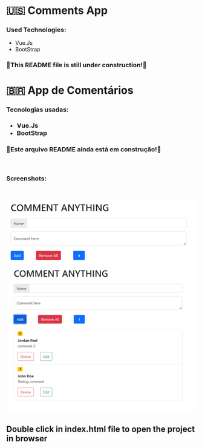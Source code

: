 # :us:	Comments App
<h3>Used Technologies:</h3>

 - Vue.Js
 - BootStrap

### 🚧This README file is still under construction!🚧

# :brazil:	App de Comentários
<h3>Tecnologias usadas:<h3>

 - Vue.Js
 - BootStrap

### 🚧Este arquivo README ainda está em construção!🚧

<br/>

### Screenshots:
<br/>

![](./images/app.png)
![](./images/app-2.png)

## Double click in index.html file to open the project in browser